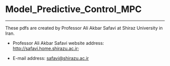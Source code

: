 # Model_Predictive_Control_MPC

-------------------------------------

These pdfs are created by Professor Ali Akbar Safavi at Shiraz University in Iran.

* Professor Ali Akbar Safavi website address: http://safavi.home.shirazu.ac.ir;

* E-mail address: safavi@shirazu.ac.ir
